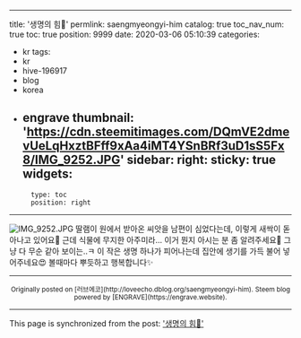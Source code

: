 
---
title: '생명의 힘🌱'
permlink: saengmyeongyi-him
catalog: true
toc_nav_num: true
toc: true
position: 9999
date: 2020-03-06 05:10:39
categories:
- kr
tags:
- kr
- hive-196917
- blog
- korea
- engrave
thumbnail: 'https://cdn.steemitimages.com/DQmVE2dmevUeLqHxztBFff9xAa4iMT4YSnBRf3uD1sS5Fx8/IMG_9252.JPG'
sidebar:
    right:
        sticky: true
widgets:
    -
        type: toc
        position: right
---



![IMG_9252.JPG](https://cdn.steemitimages.com/DQmVE2dmevUeLqHxztBFff9xAa4iMT4YSnBRf3uD1sS5Fx8/IMG_9252.JPG)
</b>
</b>
딸램이 원에서 받아온 씨앗을 남편이 심었다는데, 이렇게 새싹이 돋아나고 있어요🌱
근데 식물에 무지한 아주미라... 이거 뭔지 아시는 분 좀 알려주세요🤣 그냥 다 무순 같아 보이는..ㅋ
</b>
이 작은 생명 하나가 피어나는데 집안에 생기를 가득 불어 넣어주네요😍 볼때마다 뿌듯하고 행복합니다✨


***
<center><sup>Originally posted on [러브에코](http://loveecho.dblog.org/saengmyeongyi-him). Steem blog powered by [ENGRAVE](https://engrave.website).</sup></center>

- - -

This page is synchronized from the post: ['생명의 힘🌱'](https://steemit.com/@loveecho/saengmyeongyi-him)
